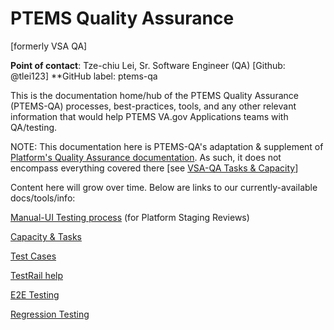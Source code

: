 # PTEMS Quality Assurance
[formerly VSA QA]

**Point of contact**: Tze-chiu Lei, Sr. Software Engineer (QA) [Github: @tlei123]
**GitHub label: ptems-qa

This is the documentation home/hub of the PTEMS Quality Assurance (PTEMS-QA) processes, best-practices, tools, and any other relevant information that would help PTEMS VA.gov Applications teams with QA/testing.

NOTE: This documentation here is PTEMS-QA's adaptation & supplement of [Platform's Quality Assurance documentation][platform-qa-docs].  As such, it does not encompass everything covered there [see [VSA-QA Tasks & Capacity](vsa-qa-tasks-capacity.md)]

Content here will grow over time.  Below are links to our currently-available docs/tools/info:

[Manual-UI Testing process](manual-ui-testing-process.md) (for Platform Staging Reviews)

[Capacity & Tasks](ptems-qa-tasks-capacity.md)

[Test Cases](ptems-qa-test-cases.md)

[TestRail help](testrail/README.md)

[E2E Testing](ptems-qa-e2e-testing.md)

[Regression Testing](ptems-qa-regression.md)


[platform-qa-docs]: https://depo-platform-documentation.scrollhelp.site/developer-docs/QA-and-accessibility-testing.1847820556.html
